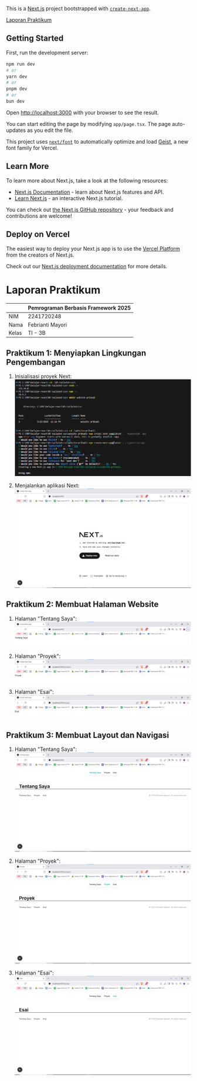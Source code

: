 This is a [Next.js](https://nextjs.org) project bootstrapped with [`create-next-app`](https://nextjs.org/docs/app/api-reference/cli/create-next-app).

[Laporan Praktikum](#laporan-praktikum)

## Getting Started

First, run the development server:

```bash
npm run dev
# or
yarn dev
# or
pnpm dev
# or
bun dev
```

Open [http://localhost:3000](http://localhost:3000) with your browser to see the result.

You can start editing the page by modifying `app/page.tsx`. The page auto-updates as you edit the file.

This project uses [`next/font`](https://nextjs.org/docs/app/building-your-application/optimizing/fonts) to automatically optimize and load [Geist](https://vercel.com/font), a new font family for Vercel.

## Learn More

To learn more about Next.js, take a look at the following resources:

- [Next.js Documentation](https://nextjs.org/docs) - learn about Next.js features and API.
- [Learn Next.js](https://nextjs.org/learn) - an interactive Next.js tutorial.

You can check out [the Next.js GitHub repository](https://github.com/vercel/next.js) - your feedback and contributions are welcome!

## Deploy on Vercel

The easiest way to deploy your Next.js app is to use the [Vercel Platform](https://vercel.com/new?utm_medium=default-template&filter=next.js&utm_source=create-next-app&utm_campaign=create-next-app-readme) from the creators of Next.js.

Check out our [Next.js deployment documentation](https://nextjs.org/docs/app/building-your-application/deploying) for more details.

# Laporan Praktikum
|  | Pemrograman Berbasis Framework 2025 |
|--|--|
| NIM |  2241720248|
| Nama |  Febrianti Mayori |
| Kelas | TI - 3B |

## Praktikum 1: Menyiapkan Lingkungan Pengembangan
1. Inisialisasi proyek Next:
  ![alt text](../website-pribadi/assets-report/P1.png)

2. Menjalankan aplikasi Next:
  ![alt text](../website-pribadi/assets-report/P1-2.png)

## Praktikum 2: Membuat Halaman Website
1. Halaman "Tentang Saya":
  ![alt text](../website-pribadi/assets-report/P2.png)

2. Halaman "Proyek":
  ![alt text](../website-pribadi/assets-report/P2-2.png)

3. Halaman "Esai":
  ![alt text](../website-pribadi/assets-report/P2-3.png)

## Praktikum 3: Membuat Layout dan Navigasi
1. Halaman "Tentang Saya":
  ![alt text](../website-pribadi/assets-report/P3.png)

2. Halaman "Proyek":
  ![alt text](../website-pribadi/assets-report/P3-2.png)

3. Halaman "Esai":
  ![alt text](../website-pribadi/assets-report/P3-3.png)

